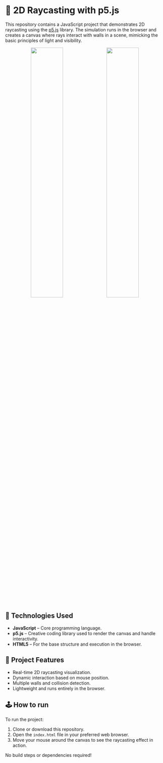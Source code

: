 # 🔦 2D Raycasting with p5.js

This repository contains a JavaScript project that demonstrates 2D raycasting using the [p5.js](https://p5js.org/) library. The simulation runs in the browser and creates a canvas where rays interact with walls in a scene, mimicking the basic principles of light and visibility.

<p align="center">
  <!-- <img src="https://github.com/user-attachments/assets/20a2dead-6282-42a0-968e-a97667f98f0b" width="45%" style="margin-right: 10px;" /> -->
  <img src="https://github.com/user-attachments/assets/f1c9aaf3-2dc4-48c9-8ce6-4dd41db782bf" width="45%" style="margin-right: 10px;" />  
  <img src="https://github.com/user-attachments/assets/1e267ecf-b19c-4c4c-a8a2-448d650cd43c" width="45%" />
</p>

## 🧰 Technologies Used

- **JavaScript** – Core programming language.
- **p5.js** – Creative coding library used to render the canvas and handle interactivity.
- **HTML5** – For the base structure and execution in the browser.

## 🧠 Project Features

- Real-time 2D raycasting visualization.
- Dynamic interaction based on mouse position.
- Multiple walls and collision detection.
- Lightweight and runs entirely in the browser.

## 🕹️ How to run

To run the project:

1. Clone or download this repository.
2. Open the `index.html` file in your preferred web browser.
3. Move your mouse around the canvas to see the raycasting effect in action.

No build steps or dependencies required!
